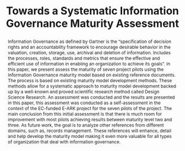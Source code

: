 ---
abstract: Information Governance as defined by Gartner is the “specification of decision
  rights and an accountability framework to encourage desirable behavior in the valuation,
  creation, storage, use, archival and deletion of information. Includes the processes,
  roles, standards and metrics that ensure the effective and efficient use of information
  in enabling an organization to achieve its goals”. In this paper, we present assess
  the maturity of seven project pilots using the Information Governance maturity model
  based on existing reference documents. The process is based on existing maturity
  model development methods. These methods allow for a systematic approach to maturity
  model development backed up by a well-known and proved scientific research method
  called Design Science Research. An assessment was conducted and the results are
  presented in this paper, this assessment was conducted as a self-assessment in the
  context of the EC-funded E-ARK project for the seven pilots of the project. The
  main conclusion from this initial assessment is that there is much room for improvement
  with most pilots achieving results between maturity level two and three. As future
  work, the goal is to analyze other references from different domains, such as, records
  management. These references will enhance, detail and help develop the maturity
  model making it even more valuable for all types of organization that deal with
  information governance.
creators:
- Diogo Proença
- José Borbinha
- Ricardo Vieira
date: null
document_url: https://services.phaidra.univie.ac.at/api/object/o:503178/download
grand_parent: iPRES
institutions: []
keywords: []
landing_page_url: https://phaidra.univie.ac.at/o:503178
language: eng
layout: publication
license: CC BY-NC-SA 3.0 AT
notes_url: null
parent: iPRES 2016
publication_type: paper
size: 741831
slides_url: null
source_name: iPRES
stream_url: null
title: Towards a Systematic Information Governance Maturity Assessment
year: 2016
---